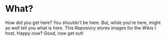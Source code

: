 # What?
How did you get here? You shouldn't be here. But, while you're here, might as well tell you what is here.
This Reposiory stores images for the Wikis I host. Happy now? Good, now get out!
